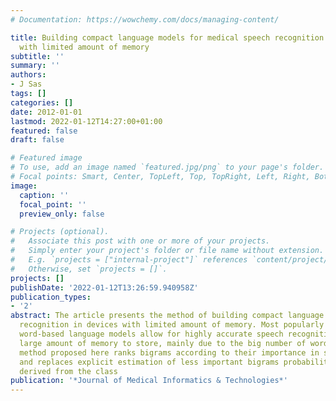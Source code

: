 ```yaml
---
# Documentation: https://wowchemy.com/docs/managing-content/

title: Building compact language models for medical speech recognition in mobile devices
  with limited amount of memory
subtitle: ''
summary: ''
authors:
- J Sas
tags: []
categories: []
date: 2012-01-01
lastmod: 2022-01-12T14:27:00+01:00
featured: false
draft: false

# Featured image
# To use, add an image named `featured.jpg/png` to your page's folder.
# Focal points: Smart, Center, TopLeft, Top, TopRight, Left, Right, BottomLeft, Bottom, BottomRight.
image:
  caption: ''
  focal_point: ''
  preview_only: false

# Projects (optional).
#   Associate this post with one or more of your projects.
#   Simply enter your project's folder or file name without extension.
#   E.g. `projects = ["internal-project"]` references `content/project/deep-learning/index.md`.
#   Otherwise, set `projects = []`.
projects: []
publishDate: '2022-01-12T13:26:59.940958Z'
publication_types:
- '2'
abstract: The article presents the method of building compact language model for speech
  recognition in devices with limited amount of memory. Most popularly used bigram
  word-based language models allow for highly accurate speech recognition but need
  large amount of memory to store, mainly due to the big number of word bigrams. The
  method proposed here ranks bigrams according to their importance in speech recognition
  and replaces explicit estimation of less important bigrams probabilities by probabilities
  derived from the class
publication: '*Journal of Medical Informatics & Technologies*'
---
```

